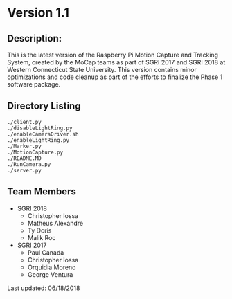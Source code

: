 # Version 1.1

## Description:
This is the latest version of the Raspberry Pi Motion Capture and Tracking System, created by the MoCap teams as part of SGRI 2017 and SGRI 2018 at Western Connecticut State University.
This version contains minor optimizations and code cleanup as part of the efforts to finalize the Phase 1 software package.

## Directory Listing
	./client.py
	./disableLightRing.py
	./enableCameraDriver.sh
	./enableLightRing.py
	./Marker.py
	./MotionCapture.py
	./README.MD
	./RunCamera.py
	./server.py

## Team Members
- SGRI 2018 
	- Christopher Iossa
	- Matheus Alexandre
	- Ty Doris
	- Malik Roc
- SGRI 2017
	- Paul Canada
	- Christopher Iossa
	- Orquidia Moreno
	- George Ventura

Last updated:
06/18/2018